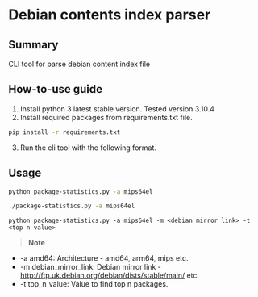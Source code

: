 # Debian contents index parser

## Summary
CLI tool for parse debian content index file

## How-to-use guide
1. Install python 3 latest stable version. Tested version 3.10.4
2. Install required packages from requirements.txt file. 
```bash
pip install -r requirements.txt
```
3. Run the cli tool with the following format.

## Usage
```bash
python package-statistics.py -a mips64el
```
```bash
./package-statistics.py -a mips64el
```

```
python package-statistics.py -a mips64el -m <debian mirror link> -t <top n value>
```
>**Note**
- -a amd64: Architecture - amd64, arm64, mips etc.
- -m debian_mirror_link: Debian mirror link - http://ftp.uk.debian.org/debian/dists/stable/main/ etc.
- -t top_n_value: Value to find top n packages.






